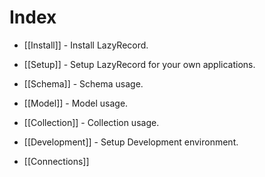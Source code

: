 Index
=====

* [[Install]] - Install LazyRecord.
* [[Setup]] - Setup LazyRecord for your own applications.
* [[Schema]] - Schema usage.
* [[Model]]  - Model usage.
* [[Collection]] - Collection usage.
* [[Development]] - Setup Development environment.

* [[Connections]]

